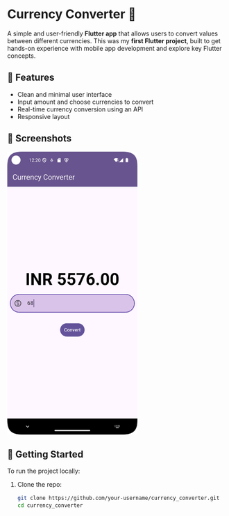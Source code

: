 # Currency Converter 💱

A simple and user-friendly **Flutter app** that allows users to convert values between different currencies. This was my **first Flutter project**, built to get hands-on experience with mobile app development and explore key Flutter concepts.

## 🔧 Features

- Clean and minimal user interface
- Input amount and choose currencies to convert
- Real-time currency conversion using an API
- Responsive layout

## 📸 Screenshots

<img src="assets/ss.png" alt="Currency Converter Screenshot" width="300"/>


## 🚀 Getting Started

To run the project locally:

1. Clone the repo:
   ```bash
   git clone https://github.com/your-username/currency_converter.git
   cd currency_converter
